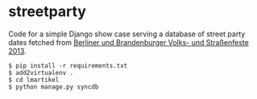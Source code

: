 streetparty
===========

Code for a simple Django show case serving a database of street party
dates fetched from [Berliner und Brandenburger Volks- und Straßenfeste
2013](http://daten.berlin.de/datensaetze/berliner-und-brandenburger-volks-und-stra%C3%9Fenfeste-2013).

    $ pip install -r requirements.txt
    $ add2virtualenv .
    $ cd lmartikel
    $ python manage.py syncdb
